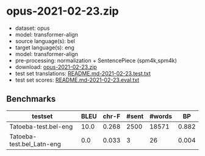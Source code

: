 # opus-2021-02-23.zip

* dataset: opus
* model: transformer-align
* source language(s): bel
* target language(s): eng
* model: transformer-align
* pre-processing: normalization + SentencePiece (spm4k,spm4k)
* download: [opus-2021-02-23.zip](https://object.pouta.csc.fi/Tatoeba-MT-models/bel-eng/opus-2021-02-23.zip)
* test set translations: [README.md-2021-02-23.test.txt](https://object.pouta.csc.fi/Tatoeba-MT-models/bel-eng/README.md-2021-02-23.test.txt)
* test set scores: [README.md-2021-02-23.eval.txt](https://object.pouta.csc.fi/Tatoeba-MT-models/bel-eng/README.md-2021-02-23.eval.txt)

## Benchmarks

| testset | BLEU  | chr-F | #sent | #words | BP |
|---------|-------|-------|-------|--------|----|
| Tatoeba-test.bel-eng 	| 10.0 	| 0.268 	| 2500 	| 18571 	| 0.882 |
| Tatoeba-test.bel_Latn-eng 	| 0.0 	| 0.033 	| 3 	| 26 	| 0.004 |

